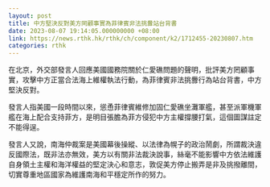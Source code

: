 ```yaml
---
layout: post
title: 中方堅決反對美方罔顧事實為菲律賓非法挑釁站台背書
date: 2023-08-07 19:14:05.000000000 +08:00
link: https://news.rthk.hk/rthk/ch/component/k2/1712455-20230807.htm
categories: rthk
---
```


在北京，外交部發言人回應美國國務院關於仁愛礁問題的聲明，批評美方罔顧事實，攻擊中方正當合法海上維權執法行動，為菲律賓非法挑釁行為站台背書，中方堅決反對。

發言人指美國一段時間以來，慫恿菲律賓維修加固仁愛礁坐灘軍艦，甚至派軍機軍艦在海上配合支持菲方，是明目張膽為菲方侵犯中方主權撐腰打氣，這個圖謀註定不能得逞。

發言人又說，南海仲裁案是美國幕後操縱、以法律為幌子的政治鬧劇，所謂裁決違反國際法，既非法亦無效，美方以有關非法裁決說事，絲毫不能影響中方依法維護自身領土主權和海洋權益的堅定決心和意志，敦促美方停止搬弄是非及挑撥離間，切實尊重地區國家為維護南海和平穩定所作的努力。
